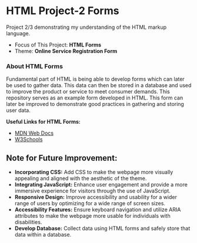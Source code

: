 # HTML Project-2 Forms
Project 2/3 demonstrating my understanding of the HTML markup language.<br>

- Focus of This Project: **HTML Forms**
- Theme: **Online Service Registration Form**

### About HTML Forms
Fundamental part of HTML is being able to develop forms which can later be used to gather data.
This data can then be stored in a database and used to improve the product or service to meet consumer demands.
This repository serves as an example form developed in HTML.
This form can later be improved to demonstrate good practices in gathering and storing user data.

**Useful Links for HTML Forms:**
- [MDN Web Docs](https://developer.mozilla.org/en-US/docs/Learn/Forms/Your_first_form)
- [W3Schools](https://www.w3schools.com/html/html_form_elements.asp)

## Note for Future Improvement:
- **Incorporating CSS:** Add CSS to make the webpage more visually appealing and aligned with the aesthetic of the theme.
- **Integrating JavaScript:** Enhance user engagement and provide a more immersive experience for visitors through the use of JavaScript.
- **Responsive Design:** Improve accessibility and usability for a wider range of users by optimizing for a wide range of screen sizes.
- **Accessibility Features:** Ensure keyboard navigation and utilize ARIA attributes to make the webpage more usable for individuals with disabilities.
- **Develop Database:** Collect data using HTML forms and safely store that data within a database.
